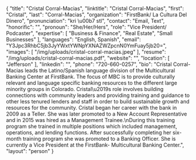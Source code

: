 {
  "title": "Cristal Corral-Macias",
  "linktitle": "Cristal Corral-Macias",
  "first": "Cristal",
  "last": "Corral-Macias",
  "organization": "FirstBank/ La Cultura Del Dinero",
  "pronunciation": "kri \u00b7 stl",
  "contact": "Email, Text",
  "honorific": "",
  "pronoun": "She/Her/Hers",
  "role": "Vice President/ Podcaster",
  "expertise": [
    "Business & Finance",
    "Real Estate",
    "Small Businesses"
  ],
  "languages": "English, Spanish",
  "email": "Y3Jpc3RhbC5jb3JyYWxtYWNpYXNAZWZpcnN0YmFuay5jb20=",
  "images": [
    "/img/uploads/cristal-corral-macias.jpeg"
  ],
  "resume": "/img/uploads/cristal-corral-macias.pdf",
  "website": "",
  "location": [
    "Jefferson"
  ],
  "linkedin": "",
  "phone": "720-660-0257",
  "bio": "Cristal Corral-Macias leads the Latino/Spanish language division of the Multicultural Banking Center at FirstBank. The focus of MBC is to provide culturally relevant and language specific banking resources to the different large minority groups in Colorado. Cristal\u2019s role involves building connections with community leaders and providing training and guidance to other less tenured lenders and staff in order to build sustainable growth and resources for the community. Cristal began her career with the bank in 2009 as a Teller. She was later promoted to a New Account Representative and in 2015 was hired as a Management Trainee.\nDuring this training program she trained in multiple positions which included management, operations, and lending functions. After successfully completing her six-month training program she was promoted to a Banking Officer. She is currently a Vice President at the FirstBank- Multicultural Banking Center.",
  "layout": "person"
}
